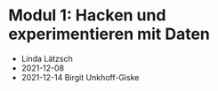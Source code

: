 # Modul 1: Hacken und experimentieren mit Daten
- Linda Lätzsch
- 2021-12-08
- 2021-12-14 Birgit Unkhoff-Giske
